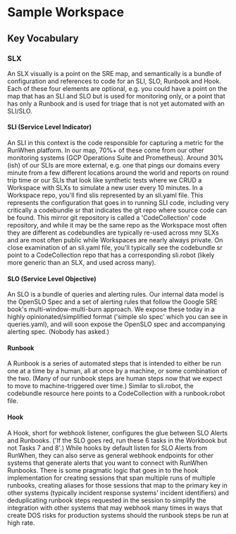 # Sample Workspace

## Key Vocabulary

### SLX
An SLX visually is a point on the SRE map, and semantically is a bundle of configuration and references to code for an SLI, SLO, Runbook and Hook.  Each of these four elements are optional, e.g. you could have a point on the map that has an SLI and SLO but is used for monitoring only, or a point that has only a Runbook and is used for triage that is not yet automated with an SLI/SLO.

#### SLI (Service Level Indicator)
An SLI in this context is the code responsible for capturing a metric for the RunWhen platform.  In our map, 70%+ of these come from our other monitoring systems (GCP Operations Suite and Prometheus).  Around 30% (ish) of our SLIs are more external, e.g. one that pings our domains every minute from a few different locations around the world and reports on round trip time or our SLIs that look like synthetic tests where we CRUD a Workspace with SLXs to simulate a new user every 10 minutes.  In a Workspace repo, you'll find slis represented by an sli.yaml file.  This represents the configuration that goes in to running SLI code, including very critically a codebundle sr that indicates the git repo where source code can be found.  This mirror git repository is called a 'CodeCollection' code repository, and while it may be the same repo as the Workspace most often they are different as codebundles are typically re-used across mny SLXs and are most often public while Workspaces are nearly always private.  On close examination of an sli.yaml file, you'll typically see the codebundle sr point to a CodeCollection repo that has a corresponding sli.robot (likely more generic than an SLX, and used across many).

#### SLO (Service Level Objective)
An SLO is a bundle of queries and alerting rules.  Our internal data model is the OpenSLO Spec and a set of alerting rules that follow the Google SRE book's multi-window-multi-burn approach.  We expose these today in a highly opinionated/simplified format ('simple slo spec' which you can see in queries.yaml), and will soon expose the OpenSLO spec and accompanying alerting spec.  (Nobody has asked.)

#### Runbook
A Runbook is a series of automated steps that is intended to either be run one at a time by a human, all at once by a machine, or some combination of the two.  (Many of our runbook steps are human steps now that we expect to move to machine-triggered over time.)  Similar to sli.robot, the codebundle resource here points to a CodeCollection with a runbook.robot file.

#### Hook
A Hook, short for webhook listener, configures the glue between SLO Alerts and Runbooks.  ('If the SLO goes red, run these 6 tasks in the Workbook but not Tasks 7 and 8'.)  While hooks by default listen for SLO Alerts from RunWhen, they can also serve as general webhook endpoints for other systems that generate alerts that you want to connect with RunWhen Runbooks.  There is some pragmatic logic that goes in to the hook implementation for creating sessions that span multiple runs of multiple runbooks, creating aliases for those sessions that map to the primary key in other systems (typically incident response systems' incident identifiers) and deduplicating runbook steps requested in the session to simplify the integration with other systems that may webhook many times in ways that create DOS risks for production systems should the runbook steps be run at high rate.


